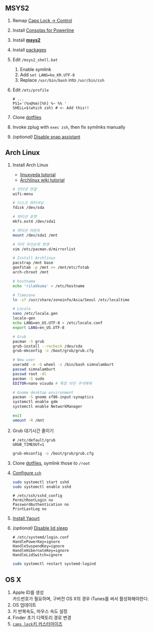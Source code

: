 MSYS2
--------
1.  Remap [Caps Lock &rarr; Control][remap]
1.  Install [Consolas for Powerline][consolas]
1.  Install **[msys2](https://msys2.github.io)**
1.  Install [packages](packages.md)
1.  Edit `/msys2_shell.bat`

    1. Enable symlink
    1. Add `set LANG=ko_KR.UTF-8`
    1. Replace `/usr/bin/bash` into `/usr/bin/zsh`

1.  Edit `/etc/profile`

    ```
    # ...
    PS1='(%n@%m)[%h] %~ %% '
    SHELL=$(which zsh) # <- Add this!!
    ```

1.  Clone [dotfiles][]
1.  Invoke zplug with `exec zsh`, then fix symlinks manually
1.  *(optional)* [Disable snap assistant](http://i.imgur.com/0O4BgFW.png)

[remap]: https://raw.githubusercontent.com/simnalamburt/.dotfiles/master/docs/capslock-to-control.reg
[consolas]: https://raw.githubusercontent.com/nicolalamacchia/powerline-consolas/master/consola.ttf

Arch Linux
--------
1.  Install Arch Linux
    * [linuxveda tutorial](http://www.linuxveda.com/2014/06/07/arch-linux-tutorial)
    * [Archlinux wiki tutorial](https://wiki.archlinux.org/index.php/Installation_guide)

    ```sh
    # 인터넷 연결
    wifi-menu

    # 디스크 파티셔닝
    fdisk /dev/sda

    # 파티션 포맷
    mkfs.ext4 /dev/sda1

    # 파티션 마운트
    mount /dev/sda1 /mnt

    # 미러 우선순위 변경
    vim /etc/pacman.d/mirrorlist

    # Install Archlinux
    pacstrap /mnt base
    genfstab -p /mnt >> /mnt/etc/fstab
    arch-chroot /mnt

    # hostname
    echo 'rilakkuma' > /etc/hostname

    # Timezone
    ln -sf /usr/share/zoneinfo/Asia/Seoul /etc/localtime

    # Locale
    nano /etc/locale.gen
    locale-gen
    echo LANG=en_US.UTF-8 > /etc/locale.conf
    export LANG=en_US.UTF-8

    # Grub
    pacman -S grub
    grub-install --recheck /dev/sda
    grub-mkconfig -o /boot/grub/grub.cfg

    # New user
    useradd -m -G wheel -s /bin/bash simnalamburt
    passwd simnalamburt
    passwd root -dl
    pacman -S sudo
    EDITOR=nano visudo # 특정 라인 주석해제

    # Gnome desktop environment
    pacman -S gnome xf86-input-synaptics
    systemctl enable gdm
    systemctl enable NetworkManager

    exit
    umount -R /mnt
    ```

1.  Grub 대기시간 줄이기

    ```
    # /etc/default/grub
    GRUB_TIMEOUT=1
    ```
    ```sh
    grub-mkconfig -o /boot/grub/grub.cfg
    ```

1.  Clone [dotfiles][], symlink those to `/root`
1.  [Configure `ssh`](https://wiki.archlinux.org/index.php/Secure_Shell)

    ```sh
    sudo systemctl start sshd
    sudo systemctl enable sshd
    ```
    ```
    # /etc/ssh/sshd_config
    PermitRootLogin no
    PasswordAuthentication no
    PrintLastLog no
    ```

1.  [Install Yaourt](https://archlinux.fr/yaourt-en)

1.  *(optional)* [Disable lid sleep](http://unix.stackexchange.com/a/52645)

    ```
    # /etc/systemd/login.conf
    HandlePowerKey=ignore
    HandleSuspendKey=ignore
    HandleHibernateKey=ignore
    HandleLidSwitch=ignore
    ```
    ```sh
    sudo systemctl restart systemd-logind
    ```

OS X
--------
1.  Apple ID를 생성<br>
    카드번호가 필요하며, 구버전 OS X의 경우 iTunes를 써서 활성화해야한다.
1.  OS 업데이트
1.  키 반복속도, 마우스 속도 설정
1.  Finder 초기 디렉토리 경로 변경
1.  [`caps lock`키 커스터마이즈](https://pqrs.org/osx/karabiner/faq.html.en#capslock)

[dotfiles]: ../README.md
